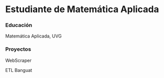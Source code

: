 # Estudiante de Matemática Aplicada

### Educación
Matemática Aplicada, UVG


### Proyectos
WebScraper 

ETL Banguat
